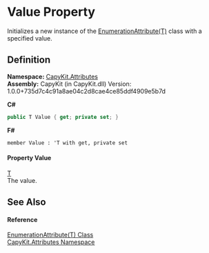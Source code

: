 # Value Property


Initializes a new instance of the <a href="T_CapyKit_Attributes_EnumerationAttribute_1.md">EnumerationAttribute(T)</a> class with a specified value.



## Definition
**Namespace:** <a href="N_CapyKit_Attributes.md">CapyKit.Attributes</a>  
**Assembly:** CapyKit (in CapyKit.dll) Version: 1.0.0+735d7c4c91a8ae04c2d8cae4ce85ddf4909e5b7d

**C#**
``` C#
public T Value { get; private set; }
```
**F#**
``` F#
member Value : 'T with get, private set
```



#### Property Value
<a href="T_CapyKit_Attributes_EnumerationAttribute_1.md">T</a>  
The value.

## See Also


#### Reference
<a href="T_CapyKit_Attributes_EnumerationAttribute_1.md">EnumerationAttribute(T) Class</a>  
<a href="N_CapyKit_Attributes.md">CapyKit.Attributes Namespace</a>  
